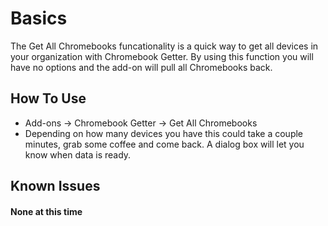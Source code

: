 # Basics

The Get All Chromebooks funcationality is a quick way to get all devices in your organization with Chromebook Getter.
By using this function you will have no options and the add-on will pull all Chromebooks back.

## How To Use

* Add-ons -> Chromebook Getter -> Get All Chromebooks
* Depending on how many devices you have this could take a couple minutes, grab some coffee and come back. A dialog box will let you know when data is ready.

## Known Issues

#### None at this time